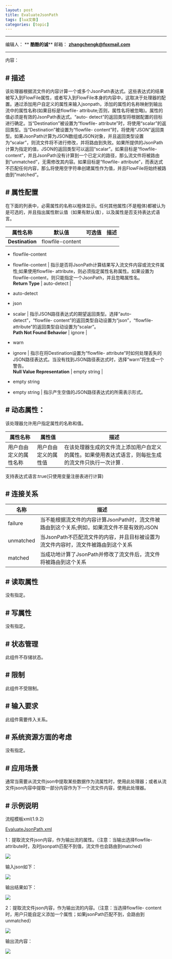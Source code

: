 ```yaml
---
layout: post
title: EvaluateJsonPath 
tags: [lua文章]
categories: [topic]
---
```

* * *

编辑人： ** **酷酷的诚**** 邮箱： **zhangchengk@foxmail.com**

* * *

内容：

## # 描述

该处理器根据流文件的内容计算一个或多个JsonPath表达式。这些表达式的结果被写入到FlowFile属性，或者写入到FlowFile本身的内容中，这取决于处理器的配置。通过添加用户自定义的属性来输入jsonpath，添加的属性的名称映射到输出流中的属性名称(如果目标是flowfile-
attribute;否则，属性名将被忽略)。属性的值必须是有效的JsonPath表达式。“auto-
detect”的返回类型将根据配置的目标进行确定。当“Destination”被设置为“flowfile-
attribute”时，将使用“scalar”的返回类型。当“Destination”被设置为“flowfile-
content”时，将使用“JSON”返回类型。如果JsonPath计算为JSON数组或JSON对象，并且返回类型设置为“scalar”，则流文件将不进行修改，并将路由到失败。如果所提供的JsonPath计算为指定的值，JSON的返回类型可以返回“scalar”。如果目标是“flowfile-
content”，并且JsonPath没有计算到一个已定义的路径，那么流文件将被路由到“unmatched”，无需修改其内容。如果目标是“flowfile-
attribute”，而表达式不匹配任何内容，那么将使用空字符串创建属性作为值，并且FlowFile将始终被路由到“matched”。

## # 属性配置

在下面的列表中，必需属性的名称以粗体显示。任何其他属性(不是粗体)都被认为是可选的，并且指出属性默认值（如果有默认值），以及属性是否支持表达式语言。

属性名称 | 默认值 | 可选值 | 描述  
---|---|---|---  
**Destination** | flowfile-content |

* flowfile-content
* flowfile-content
| 指示是否将JsonPath计算结果写入流文件内容或流文件属性;如果使用flowfile-
attribute，则必须指定属性名称属性。如果设置为flowfile-content，则只能指定一个JsonPath，并且忽略属性名。  
**Return Type** | auto-detect |

* auto-detect
* json
* scalar
| 指示JSON路径表达式的期望返回类型。选择“auto-detect”，“flowfile-
content”的返回类型自动设置为“json”，“flowfile-attribute”的返回类型自动设置为“scalar”。  
**Path Not Found Behavior** | ignore |

* warn
* ignore
| 指示在将Destination设置为“flowfile-
attribute”时如何处理丢失的JSON路径表达式。当没有找到JSON路径表达式时，选择“warn”将生成一个警告。  
**Null Value Representation** | empty string |

* empty string
* empty string
| 指示产生空值的JSON路径表达式的所需表示形式。  
  
## # 动态属性：

该处理器允许用户指定属性的名称和值。

属性名称 | 属性值 | 描述  
---|---|---  
用户自由定义的属性名称 | 用户自由定义的属性值 | 在该处理器生成的文件流上添加用户自定义的属性。如果使用表达式语言，则每批生成的流文件只执行一次计算 .  
支持表达式语言:true(只使用变量注册表进行计算)  
  
## # 连接关系

名称 | 描述  
---|---  
failure | 当不能根据流文件的内容计算JsonPath时，流文件被路由到这个关系;例如，如果流文件不是有效的JSON  
unmatched | 当JsonPath不匹配流文件的内容，并且目标被设置为流文件内容时，流文件被路由到这个关系  
matched | 当成功地计算了JsonPath并修改了流文件后，流文件将被路由到这个关系  
  
## # 读取属性

没有指定。

## # 写属性

没有指定。

## # 状态管理

此组件不存储状态。

## # 限制

此组件不受限制。

## # 输入要求

此组件需要传入关系。

## # 系统资源方面的考虑

没有指定。

## # 应用场景

通常当需要从流文件json中提取某些数据作为流属性时，使用此处理器；或者从流文件json内容中提取一部分内容作为下一个流文件内容，使用此处理器。

## # 示例说明

流程模板xml(1.9.2)

[EvaluateJsonPath.xml](../template/EvaluateJsonPath.xml)

1：提取流文件json内容，作为输出流的属性。（注意：当输出选择flowfile-
attribute时，及时jsonpath匹配不到值，流文件也会路由到matched）

![](https://nifichina.gitee.io/image/processors/EvaluateJsonPath/config.png)

输入json如下：

![](https://nifichina.gitee.io/image/processors/EvaluateJsonPath/input.png)

输出结果如下：

![](https://nifichina.gitee.io/image/processors/EvaluateJsonPath/result.png)

2：提取流文件json内容，作为输出流的内容。（注意：当选择flowfile-
content时，用户只能自定义添加一个属性；如果jsonPath匹配不到，会路由到unmatched）

![](https://nifichina.gitee.io/image/processors/EvaluateJsonPath/config2.png)

输出流内容：

![](https://nifichina.gitee.io/image/processors/EvaluateJsonPath/result2.png)